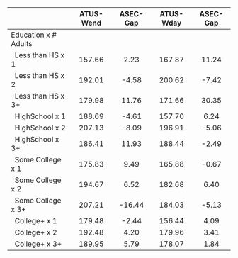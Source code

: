 
|                      |    ATUS-Wend |     ASEC-Gap |    ATUS-Wday |     ASEC-Gap |
| -------------------- | :----------: | :----------: | :----------: | :----------: |
| Education x # Adults |              |              |              |              |
| &nbsp;&nbsp;Less than HS x 1 |       157.66 |         2.23 |       167.87 |        11.24 |
| &nbsp;&nbsp;Less than HS x 2 |       192.01 |        -4.58 |       200.62 |        -7.42 |
| &nbsp;&nbsp;Less than HS x 3+ |       179.98 |        11.76 |       171.66 |        30.35 |
| &nbsp;&nbsp;HighSchool x 1 |       188.69 |        -4.61 |       157.70 |         6.24 |
| &nbsp;&nbsp;HighSchool x 2 |       207.13 |        -8.09 |       196.91 |        -5.06 |
| &nbsp;&nbsp;HighSchool x 3+ |       186.41 |        11.93 |       188.44 |        -2.49 |
| &nbsp;&nbsp;Some College x 1 |       175.83 |         9.49 |       165.88 |        -0.67 |
| &nbsp;&nbsp;Some College x 2 |       194.67 |         6.52 |       182.68 |         6.40 |
| &nbsp;&nbsp;Some College x 3+ |       207.21 |       -16.44 |       184.03 |        -5.13 |
| &nbsp;&nbsp;College+ x 1 |       179.48 |        -2.44 |       156.44 |         4.09 |
| &nbsp;&nbsp;College+ x 2 |       192.48 |         4.20 |       179.96 |         3.41 |
| &nbsp;&nbsp;College+ x 3+ |       189.95 |         5.79 |       178.07 |         1.84 |

